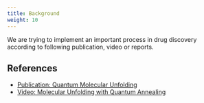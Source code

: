 ```yaml
---
title: Background
weight: 10
---
```


We are trying to implement an important process in drug discovery according to following publication, video
or reports.

## References

- [Publication: Quantum Molecular Unfolding](https://arxiv.org/abs/2107.13607)
- [Video: Molecular Unfolding with Quantum Annealing](https://www.youtube.com/watch?v=1NmAXIHAF2Y)
